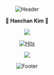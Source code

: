 <!--
**bluesun147/bluesun147** is a ✨ _special_ ✨ repository because its `README.md` (this file) appears on your GitHub profile.

Here are some ideas to get you started : 

- 🔭 I’m currently working on ...
- 🌱 I’m currently learning ...
- 👯 I’m looking to collaborate on ...
- 🤔 I’m looking for help with ...
- 💬 Ask me about ...
- 📫 How to reach me: ...
- 😄 Pronouns: ..
- ⚡ Fun fact: ...
-->
<div align="center">
	
![Header](https://capsule-render.vercel.app/api?type=waving&color=b7e2eb&height=200&section=header)

 💭 **Haechan Kim** 💭
	
<img src="https://github-readme-stats-sigma-five.vercel.app/api?username=bluesun147"> 

[![Hits](https://hits.seeyoufarm.com/api/count/incr/badge.svg?url=https%3A%2F%2Fgithub.com%2Fbluesun147&count_bg=%2379C83D&title_bg=%23555555&icon=&icon_color=%23E7E7E7&title=hits&edge_flat=false)](https://hits.seeyoufarm.com)

![](http://github-profile-summary-cards.vercel.app/api/cards/most-commit-language?username=bluesun147)
	
![Footer](https://capsule-render.vercel.app/api?type=waving&color=a1c2c9&height=200&section=footer)
</div>
